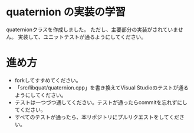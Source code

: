 ﻿# quaternion の実装の学習

quaternionクラスを作成しました。
ただし、主要部分の実装がされていません。
実装して、ユニットテストが通るようにしてください。

# 進め方
* forkしてすすめてください。
* 「src/libquat/quaternion.cpp」を書き換えてVisual Studioのテストが通るようにしてください。
* テストは一つづつ通してください。テストが通ったらcommitを忘れずにしてください。
* すべてのテストが通ったら、本リポジトリにプルリクエストをしてください。
